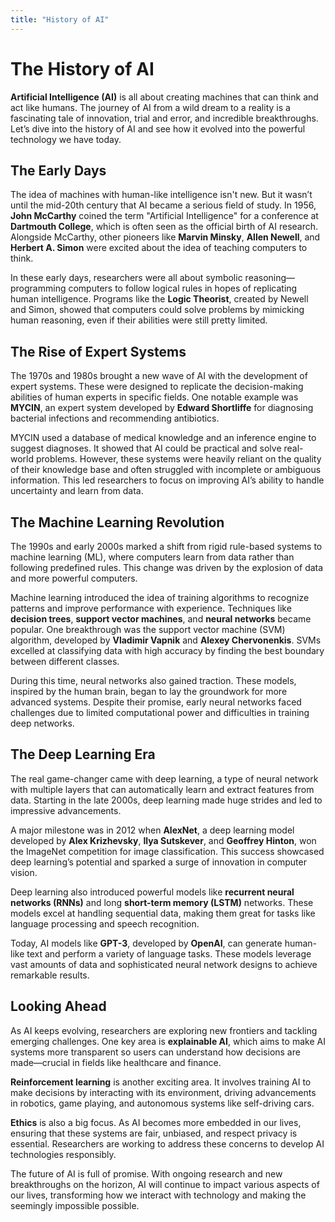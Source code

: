 ```yaml
---
title: "History of AI"
---
```


# The History of AI

**Artificial Intelligence (AI)** is all about creating machines that can think and act like humans. The journey of AI from a wild dream to a reality is a fascinating tale of innovation, trial and error, and incredible breakthroughs. Let’s dive into the history of AI and see how it evolved into the powerful technology we have today.

## The Early Days

The idea of machines with human-like intelligence isn't new. But it wasn’t until the mid-20th century that AI became a serious field of study. In 1956, **John McCarthy** coined the term "Artificial Intelligence" for a conference at **Dartmouth College**, which is often seen as the official birth of AI research. Alongside McCarthy, other pioneers like **Marvin Minsky**, **Allen Newell**, and **Herbert A. Simon** were excited about the idea of teaching computers to think.

In these early days, researchers were all about symbolic reasoning—programming computers to follow logical rules in hopes of replicating human intelligence. Programs like the **Logic Theorist**, created by Newell and Simon, showed that computers could solve problems by mimicking human reasoning, even if their abilities were still pretty limited.

## The Rise of Expert Systems

The 1970s and 1980s brought a new wave of AI with the development of expert systems. These were designed to replicate the decision-making abilities of human experts in specific fields. One notable example was **MYCIN**, an expert system developed by **Edward Shortliffe** for diagnosing bacterial infections and recommending antibiotics.

MYCIN used a database of medical knowledge and an inference engine to suggest diagnoses. It showed that AI could be practical and solve real-world problems. However, these systems were heavily reliant on the quality of their knowledge base and often struggled with incomplete or ambiguous information. This led researchers to focus on improving AI’s ability to handle uncertainty and learn from data.

## The Machine Learning Revolution

The 1990s and early 2000s marked a shift from rigid rule-based systems to machine learning (ML), where computers learn from data rather than following predefined rules. This change was driven by the explosion of data and more powerful computers.

Machine learning introduced the idea of training algorithms to recognize patterns and improve performance with experience. Techniques like **decision trees**, **support vector machines**, and **neural networks** became popular. One breakthrough was the support vector machine (SVM) algorithm, developed by **Vladimir Vapnik** and **Alexey Chervonenkis**. SVMs excelled at classifying data with high accuracy by finding the best boundary between different classes.

During this time, neural networks also gained traction. These models, inspired by the human brain, began to lay the groundwork for more advanced systems. Despite their promise, early neural networks faced challenges due to limited computational power and difficulties in training deep networks.

## The **Deep Learning** Era

The real game-changer came with deep learning, a type of neural network with multiple layers that can automatically learn and extract features from data. Starting in the late 2000s, deep learning made huge strides and led to impressive advancements.

A major milestone was in 2012 when **AlexNet**, a deep learning model developed by **Alex Krizhevsky**, **Ilya Sutskever**, and **Geoffrey Hinton**, won the ImageNet competition for image classification. This success showcased deep learning’s potential and sparked a surge of innovation in computer vision.

Deep learning also introduced powerful models like **recurrent neural networks (RNNs)** and long **short-term memory (LSTM)** networks. These models excel at handling sequential data, making them great for tasks like language processing and speech recognition.

Today, AI models like **GPT-3**, developed by **OpenAI**, can generate human-like text and perform a variety of language tasks. These models leverage vast amounts of data and sophisticated neural network designs to achieve remarkable results.

## Looking Ahead

As AI keeps evolving, researchers are exploring new frontiers and tackling emerging challenges. One key area is **explainable AI**, which aims to make AI systems more transparent so users can understand how decisions are made—crucial in fields like healthcare and finance.

**Reinforcement learning** is another exciting area. It involves training AI to make decisions by interacting with its environment, driving advancements in robotics, game playing, and autonomous systems like self-driving cars.

**Ethics** is also a big focus. As AI becomes more embedded in our lives, ensuring that these systems are fair, unbiased, and respect privacy is essential. Researchers are working to address these concerns to develop AI technologies responsibly.

The future of AI is full of promise. With ongoing research and new breakthroughs on the horizon, AI will continue to impact various aspects of our lives, transforming how we interact with technology and making the seemingly impossible possible.